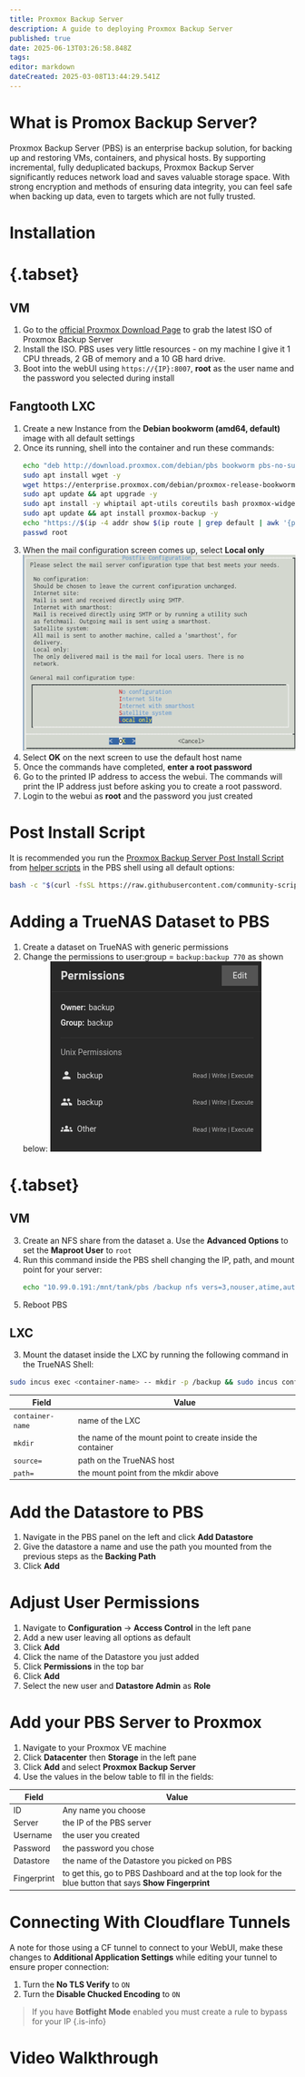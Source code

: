 ```yaml
---
title: Proxmox Backup Server
description: A guide to deploying Proxmox Backup Server
published: true
date: 2025-06-13T03:26:58.848Z
tags: 
editor: markdown
dateCreated: 2025-03-08T13:44:29.541Z
---
```


# What is Promox Backup Server?
Proxmox Backup Server (PBS) is an enterprise backup solution, for backing up and restoring VMs, containers, and physical hosts. By supporting incremental, fully deduplicated backups, Proxmox Backup Server significantly reduces network load and saves valuable storage space. With strong encryption and methods of ensuring data integrity, you can feel safe when backing up data, even to targets which are not fully trusted.

# Installation
# {.tabset}
## VM
1. Go to the [official Proxmox Download Page](https://www.proxmox.com/en/downloads/proxmox-backup-server/iso) to grab the latest ISO of Proxmox Backup Server
1. Install the ISO. PBS uses very little resources - on my machine I give it 1 CPU threads, 2 GB of memory and a 10 GB hard drive. 
1. Boot into the webUI using `https://{IP}:8007`, **root** as the user name and the password you selected during install

## Fangtooth LXC

1. Create a new Instance from the **Debian bookworm (amd64, default)** image with all default settings
1. Once its running, shell into the container and run these commands:
    ```bash
    echo "deb http://download.proxmox.com/debian/pbs bookworm pbs-no-subscription" | sudo tee -a /etc/apt/sources.list
    sudo apt install wget -y
    wget https://enterprise.proxmox.com/debian/proxmox-release-bookworm.gpg -O /etc/apt/trusted.gpg.d/proxmox-release-bookworm.gpg
    sudo apt update && apt upgrade -y
    sudo apt install -y whiptail apt-utils coreutils bash proxmox-widget-toolkit nano nfs-common cron
    sudo apt update && apt install proxmox-backup -y
    echo "https://$(ip -4 addr show $(ip route | grep default | awk '{print $5}') | grep inet | awk '{print $2}' | cut -d/ -f1):8007"
    passwd root
    ```
1. When the mail configuration screen comes up, select **Local only**
![screenshot_from_2025-03-14_20-33-38.png](/screenshot_from_2025-03-14_20-33-38.png)
1. Select **OK** on the next screen to use the default host name
1. Once the commands have completed, **enter a root password**
1. Go to the printed IP address to access the webui. The commands will print the IP address just before asking you to create a root password.
1. Login to the webui as **root** and the password you just created

# Post Install Script
It is recommended you run the [Proxmox Backup Server Post Install Script](https://community-scripts.github.io/ProxmoxVE/scripts?id=post-pbs-install) from [helper scripts](https://community-scripts.github.io/ProxmoxVE/) in the PBS shell using all default options:
```bash
bash -c "$(curl -fsSL https://raw.githubusercontent.com/community-scripts/ProxmoxVE/main/tools/pve/post-pbs-install.sh)"
```
# Adding a TrueNAS Dataset to PBS
1. Create a dataset on TrueNAS with generic permissions
1. Change the permissions to user:group = `backup:backup 770` as shown below:
![screenshot_from_2025-03-11_14-21-07.png](/screenshot_from_2025-03-11_14-21-07.png)

# {.tabset}
## VM
3. Create an NFS share from the dataset
a. Use the **Advanced Options** to set the **Maproot User** to `root`
1. Run this command inside the PBS shell changing the IP, path, and mount point for your server:
    ```bash
    echo "10.99.0.191:/mnt/tank/pbs /backup nfs vers=3,nouser,atime,auto,retrans=2,rw,dev,exec 0 0" >> /etc/fstab
    ```
1. Reboot PBS

## LXC
3. Mount the dataset inside the LXC by running the following command in the TrueNAS Shell:
```bash
sudo incus exec <container-name> -- mkdir -p /backup && sudo incus config device add <container-name> mydataset disk source=/mnt/tank/pbs path=/backup shift=true

```
|Field | Value|
| ---| ----|
| `container-name` | name of the LXC |
| `mkdir` | the name of the mount point to create inside the container|
| `source=` | path on the TrueNAS host|
| `path=` | the mount point from the mkdir above |

# Add the Datastore to PBS
1. Navigate in the PBS panel on the left and click **Add Datastore** 
1. Give the datastore a name and use the path you mounted from the previous steps as the **Backing Path**
1. Click **Add**

# Adjust User Permissions
1. Navigate to **Configuration** → **Access Control** in the left pane
1. Add a new user leaving all options as default
1. Click **Add**
1. Click the name of the Datastore you just added
1. Click **Permissions** in the top bar
1. Click **Add**
1. Select the new user and **Datastore Admin** as **Role**

# Add your PBS Server to Proxmox

1. Navigate to your Proxmox VE machine 
1. Click **Datacenter** then **Storage** in the left pane
1. Click **Add** and select **Proxmox Backup Server**
1. Use the values in the below table to fll in the fields:

| Field | Value |
| --- | --- |
| ID | Any name you choose | 
| Server | the IP of the PBS server | 
| Username | the user you created |
| Password | the password you chose | 
| Datastore| the name of the Datastore you picked on PBS |
| Fingerprint | to get this, go to PBS Dashboard and at the top look for the blue button that says **Show Fingerprint** |

# Connecting With Cloudflare Tunnels
A note for those using a CF tunnel to connect to your WebUI, make these changes to **Additional Application Settings** while editing your tunnel to ensure proper connection:
1. Turn the **No TLS Verify** to `ON`
1. Turn the **Disable Chucked Encoding** to `ON`

> If you have **Botfight Mode** enabled you must create a rule to bypass for your IP
{.is-info}

# Video Walkthrough
[](https://youtu.be/lUWB-Dash9M)
